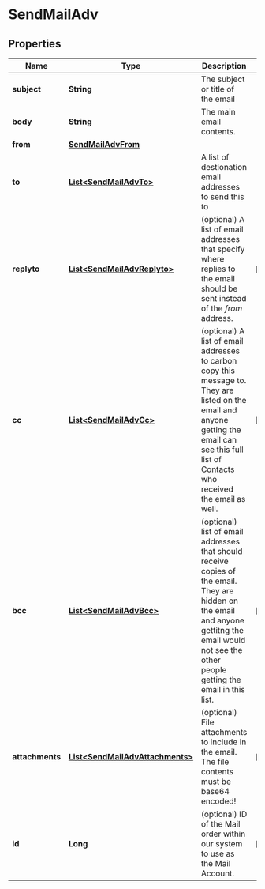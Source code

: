 # SendMailAdv

## Properties
Name | Type | Description | Notes
------------ | ------------- | ------------- | -------------
**subject** | **String** | The subject or title of the email | 
**body** | **String** | The main email contents. | 
**from** | [**SendMailAdvFrom**](SendMailAdvFrom.md) |  | 
**to** | [**List&lt;SendMailAdvTo&gt;**](SendMailAdvTo.md) | A list of destionation email addresses to send this to | 
**replyto** | [**List&lt;SendMailAdvReplyto&gt;**](SendMailAdvReplyto.md) | (optional) A list of email addresses that specify where replies to the email should be sent instead of the _from_ address. |  [optional]
**cc** | [**List&lt;SendMailAdvCc&gt;**](SendMailAdvCc.md) | (optional) A list of email addresses to carbon copy this message to.  They are listed on the email and anyone getting the email can see this full list of Contacts who received the email as well. |  [optional]
**bcc** | [**List&lt;SendMailAdvBcc&gt;**](SendMailAdvBcc.md) | (optional) list of email addresses that should receive copies of the email.  They are hidden on the email and anyone gettitng the email would not see the other people getting the email in this list. |  [optional]
**attachments** | [**List&lt;SendMailAdvAttachments&gt;**](SendMailAdvAttachments.md) | (optional) File attachments to include in the email.  The file contents must be base64 encoded! |  [optional]
**id** | **Long** | (optional)  ID of the Mail order within our system to use as the Mail Account. |  [optional]
